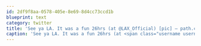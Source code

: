 ```yaml
---
id: 2df9f8aa-0578-405e-8e69-8d4cc73ccd1b
blueprint: text
category: twitter
title: 'See ya LA. It was a fun 26hrs (at @LAX_Official) [pic] — path.com/p/2UCTqG'
caption: 'See ya LA. It was a fun 26hrs (at <span class="username username_linked">@<a href="https://twitter.com/LAX_Official" title="LAX_Official">LAX_Official</a></span>) [pic] — <a href="http://path.com/p/2UCTqG" title="http://path.com/p/2UCTqG" class="link link_untco">path.com/p/2UCTqG</a>'
---
```

